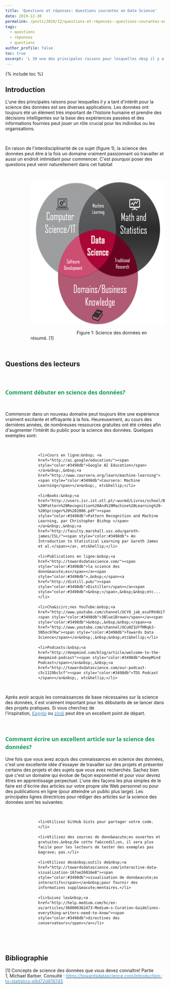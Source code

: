 ```yaml
---
title: 'Questions et réponses: Questions courantes en Data Science'
date: 2019-12-30
permalink: /posts/2019/12/questions-et-réponses--questions-courantes-en-data-science
tags:
  - questions
  - réponses
  - questions
author_profile: false
toc: true
excerpt: 'L 39 une des principales raisons pour lesquelles nbsp il y a tant d 39 int eacute r ecirc t pour la science des donn eacute es est ses diverses applications nbsp Les donn eacute es ont toujours eacute t'
---
```


{% include toc %}

<h2>Introduction</h2>



<p>L&#39;une des principales raisons pour lesquelles&nbsp;il y a tant d&#39;int&eacute;r&ecirc;t pour la science des donn&eacute;es est ses diverses applications.&nbsp;Les donn&eacute;es ont toujours &eacute;t&eacute; un &eacute;l&eacute;ment tr&egrave;s important de l&#39;histoire humaine et prendre des d&eacute;cisions intelligentes sur la base des exp&eacute;riences pass&eacute;es et des informations fournies peut jouer un r&ocirc;le crucial pour les individus ou les organisations.&nbsp;</p>



<p>&nbsp;</p>



<p>En raison de l&#39;interdisciplinarit&eacute; de ce sujet (figure 1), la science des donn&eacute;es peut &ecirc;tre &agrave; la fois un domaine vraiment passionnant o&ugrave; travailler et aussi un endroit intimidant pour commencer. C&#39;est pourquoi poser des questions peut venir naturellement dans cet habitat</p>



<p>&nbsp;</p>



<p style="margin-left:80px"><img alt="" src="/images/media/uploads/2019/12/30/figure1.png" style="height:453px; width:500px" /></p>



<p style="margin-left:80px">&nbsp; &nbsp; &nbsp; &nbsp; &nbsp; &nbsp; &nbsp; &nbsp; &nbsp; &nbsp; &nbsp; &nbsp; &nbsp; &nbsp; &nbsp; &nbsp; &nbsp; &nbsp; &nbsp;Figure 1: Science des donn&eacute;es en r&eacute;sum&eacute;.&nbsp;[1]</p>



<p style="margin-left:80px">&nbsp;</p>



<h2 style="text-align:start">Questions des lecteurs</h2>



<p>&nbsp;</p>



<h2><span style="font-size:17.6px"><span style="color:#159957"><span style="font-family:&quot;Open Sans&quot;,&quot;Helvetica Neue&quot;,Helvetica,Arial,sans-serif">Comment d&eacute;buter en science des donn&eacute;es?</span></span></span></h2>



<p>&nbsp;</p>



<p>Commencer dans un nouveau domaine peut toujours &ecirc;tre une exp&eacute;rience vraiment excitante et effrayante &agrave; la fois.&nbsp;Heureusement, au cours des derni&egrave;res ann&eacute;es, de nombreuses ressources gratuites ont &eacute;t&eacute; cr&eacute;&eacute;es afin d&#39;augmenter l&#39;int&eacute;r&ecirc;t du public pour la science des donn&eacute;es.&nbsp;Quelques exemples sont:</p>



<p>&nbsp;</p>



<ul style="margin-left:80px">

	<li>Cours en ligne:&nbsp; <a href="http://ai.google/education/"><span style="color:#3498db">Google AI Education</span></a>&nbsp;,&nbsp;<a href="http://www.coursera.org/learn/machine-learning"><span style="color:#3498db">Coursera: Machine Learning</span></a>&nbsp;, etc&hellip;</li>

	<li>Books:&nbsp;<a href="http://users.isr.ist.utl.pt/~wurmd/Livros/school/Bishop%20-%20Pattern%20Recognition%20And%20Machine%20Learning%20-%20Springer%20%202006.pdf"><span style="color:#3498db">Pattern Recognition and Machine Learning, par Christopher Bishop </span></a>&nbsp;,&nbsp;<a href="http://faculty.marshall.usc.edu/gareth-james/ISL/"><span style="color:#3498db"> An Introduction to Statistical Learning par Gareth James et al.</span></a>, etc&hellip;</li>

	<li>Publications en ligne:&nbsp;<a href="http://towardsdatascience.com/"><span style="color:#3498db">la science des donn&eacute;es</span></a><span style="color:#3498db">,&nbsp;</span><a href="http://distill.pub/"><span style="color:#3498db">Distiller</span></a><span style="color:#3498db">&nbsp;</span>,&nbsp;&nbsp;etc...</li>

	<li>Cha&icirc;nes YouTube:&nbsp;<a href="http://www.youtube.com/channel/UCYO_jab_esuFRV4b17AJtAw"><span style="color:#3498db">3Blue1Brown</span></a><span style="color:#3498db">&nbsp;,&nbsp;&nbsp;</span><a href="http://www.youtube.com/channel/UCuHZ1UYfHRqk3-5N5oc97Kw"><span style="color:#3498db">Towards Data Science</span></a>&nbsp;,&nbsp;&nbsp;etc&hellip;</li>

	<li>Podcasts:&nbsp;<a href="http://deepmind.com/blog/article/welcome-to-the-deepmind-podcast"><span style="color:#3498db">DeepMind Podcast</span></a>&nbsp;,&nbsp;<a href="http://towardsdatascience.com/our-podcast-c5c1129bc5cf"><span style="color:#3498db">TDS Podcast </span></a>&nbsp;, etc&hellip;</li>

</ul>



<p>&nbsp;</p>



<p>Apr&egrave;s avoir acquis les connaissances de base n&eacute;cessaires sur la science des donn&eacute;es, il est vraiment important pour les d&eacute;butants de se lancer dans des projets pratiques.&nbsp;Si vous cherchez de l&#39;inspiration,&nbsp;<a href="https://www.kaggle.com/"><span style="color:#3498db">Kaggle</span></a>&nbsp;ou&nbsp;<a href="https://zindi.africa/"><span style="color:#3498db">zindi</span></a>&nbsp;peut &ecirc;tre un excellent point de d&eacute;part.</p>



<p>&nbsp;</p>



<h2 style="text-align:start"><span style="font-size:17.6px"><span style="color:#159957"><span style="font-family:&quot;Open Sans&quot;,&quot;Helvetica Neue&quot;,Helvetica,Arial,sans-serif">Comment &eacute;crire un excellent article sur la science des donn&eacute;es?</span></span></span></h2>



<p>Une fois que vous avez acquis des connaissances en science des donn&eacute;es, c&#39;est une excellente id&eacute;e d&#39;essayer de travailler sur des projets et pr&eacute;senter certains des projets et des sujets que vous avez recherch&eacute;s. Sachez bien que c&#39;est un domaine qui &eacute;volue de fa&ccedil;on exponentiel et pour vour devrez &ecirc;tres en apprentissage perpectuel.&nbsp;L&#39;une des fa&ccedil;ons les plus simples de le faire est d&#39;&eacute;crire des articles sur votre propre site Web personnel ou pour des publications en ligne (pour atteindre un public plus large).&nbsp;Les principales lignes directrices pour r&eacute;diger des articles sur la science des donn&eacute;es sont les suivantes:</p>



<p>&nbsp;</p>



<ol style="margin-left:80px">

	<li>Utilisez GitHub Gists pour partager votre code.</li>

	<li>Utilisez des sources de donn&eacute;es ouvertes et gratuites.&nbsp;De cette fa&ccedil;on, il sera plus facile pour les lecteurs de tester des exemples pas &agrave; pas.</li>

	<li>Utilisez des&nbsp;outils de&nbsp;<a href="http://towardsdatascience.com/interactive-data-visualization-167ae26016e8"><span style="color:#3498db">visualisation de donn&eacute;es interactifs</span></a>&nbsp;pour fournir des informations suppl&eacute;mentaires.</li>

	<li>Suivez les&nbsp;<a href="http://help.medium.com/hc/en-us/articles/360006362473-Medium-s-Curation-Guidelines-everything-writers-need-to-know"><span style="color:#3498db">directives des conservateurs</span></a></li>

</ol>



<p>&nbsp;</p>



<p>&nbsp;</p>



<h2 style="text-align:start">Bibliographie</h2>



<p style="text-align:start">[1] Concepts de science des donn&eacute;es que vous devez conna&icirc;tre!&nbsp;Partie 1,&nbsp;Michael Barber.&nbsp;Consult&eacute; :&nbsp;<a href="http://towardsdatascience.com/introduction-to-statistics-e9d72d818745"><span style="color:#3498db">https://towardsdatascience.com/introduction-to-statistics-e9d72d818745</span></a></p>
